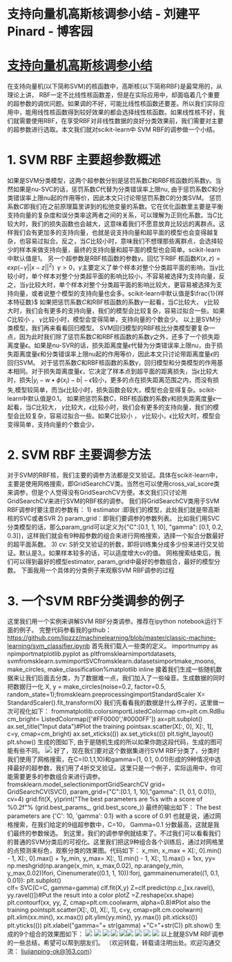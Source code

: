 
# 支持向量机高斯核调参小结 - 刘建平Pinard - 博客园






# [支持向量机高斯核调参小结](https://www.cnblogs.com/pinard/p/6126077.html)
在支持向量机(以下简称SVM)的核函数中，高斯核(以下简称RBF)是最常用的，从理论上讲， RBF一定不比线性核函数差，但是在实际应用中，却面临着几个重要的超参数的调优问题。如果调的不好，可能比线性核函数还要差。所以我们实际应用中，能用线性核函数得到较好效果的都会选择线性核函数。如果线性核不好，我们就需要使用RBF，在享受RBF对非线性数据的良好分类效果前，我们需要对主要的超参数进行选取。本文我们就对scikit-learn中 SVM RBF的调参做一个小结。
# 1. SVM RBF 主要超参数概述
如果是SVM分类模型，这两个超参数分别是惩罚系数$C$和RBF核函数的系数$\gamma$。当然如果是nu-SVC的话，惩罚系数$C$代替为分类错误率上限nu, 由于惩罚系数$C$和分类错误率上限nu起的作用等价，因此本文只讨论带惩罚系数C的分类SVM。
惩罚系数$C$即我们在之前原理篇里讲到的松弛变量的系数。它在优化函数里主要是平衡支持向量的复杂度和误分类率这两者之间的关系，可以理解为正则化系数。当$C$比较大时，我们的损失函数也会越大，这意味着我们不愿意放弃比较远的离群点。这样我们会有更加多的支持向量，也就是说支持向量和超平面的模型也会变得越复杂，也容易过拟合。反之，当$C$比较小时，意味我们不想理那些离群点，会选择较少的样本来做支持向量，最终的支持向量和超平面的模型也会简单。scikit-learn中默认值是1。
另一个超参数是RBF核函数的参数$\gamma$。回忆下RBF 核函数$K(x, z) = exp(-\gamma||x-z||^2)\;\;\gamma>0$，$\gamma$主要定义了单个样本对整个分类超平面的影响，当$\gamma$比较小时，单个样本对整个分类超平面的影响比较小，不容易被选择为支持向量，反之，当$\gamma$比较大时，单个样本对整个分类超平面的影响比较大，更容易被选择为支持向量，或者说整个模型的支持向量也会多。scikit-learn中默认值是$\frac{1}{样本特征数}$
如果把惩罚系数$C$和RBF核函数的系数$\gamma$一起看，当$C$比较大， $\gamma$比较大时，我们会有更多的支持向量，我们的模型会比较复杂，容易过拟合一些。如果$C$比较小 ， $\gamma$比较小时，模型会变得简单，支持向量的个数会少。
以上是SVM分类模型，我们再来看看回归模型。
SVM回归模型的RBF核比分类模型要复杂一点，因为此时我们除了惩罚系数$C$和RBF核函数的系数$\gamma$之外，还多了一个损失距离度量$\epsilon$。如果是nu-SVR的话，损失距离度量$\epsilon$代替为分类错误率上限nu，由于损失距离度量$\epsilon$和分类错误率上限nu起的作用等价，因此本文只讨论带距离度量$\epsilon$的回归SVM。
对于惩罚系数$C$和RBF核函数的系数$\gamma$，回归模型和分类模型的作用基本相同。对于损失距离度量$\epsilon$，它决定了样本点到超平面的距离损失，当$\epsilon$比较大时，损失$|y_i - w \bullet \phi(x_i ) -b| - \epsilon$较小，更多的点在损失距离范围之内，而没有损失,模型较简单，而当$\epsilon$比较小时，损失函数会较大，模型也会变得复杂。scikit-learn中默认值是0.1。
如果把惩罚系数$C$，RBF核函数的系数$\gamma$和损失距离度量$\epsilon$一起看，当$C$比较大， $\gamma$比较大，$\epsilon$比较小时，我们会有更多的支持向量，我们的模型会比较复杂，容易过拟合一些。如果$C$比较小 ， $\gamma$比较小，$\epsilon$比较大时，模型会变得简单，支持向量的个数会少。
# 2. SVM RBF 主要调参方法
对于SVM的RBF核，我们主要的调参方法都是交叉验证。具体在scikit-learn中，主要是使用网格搜索，即GridSearchCV类。当然也可以使用cross_val_score类来调参，但是个人觉得没有GridSearchCV方便。本文我们只讨论用GridSearchCV来进行SVM的RBF核的调参。
我们将GridSearchCV类用于SVM RBF调参时要注意的参数有：
1) estimator :即我们的模型，此处我们就是带高斯核的SVC或者SVR
2) param_grid：即我们要调参的参数列表。 比如我们用SVC分类模型的话，那么param_grid可以定义为{"C":[0.1, 1, 10], "gamma": [0.1, 0.2, 0.3]}，这样我们就会有9种超参数的组合来进行网格搜索，选择一个拟合分数最好的超平面系数。
3) cv: S折交叉验证的折数，即将训练集分成多少份来进行交叉验证。默认是3,。如果样本较多的话，可以适度增大cv的值。
网格搜索结束后，我们可以得到最好的模型estimator, param_grid中最好的参数组合，最好的模型分数。
下面我用一个具体的分类例子来观察SVM RBF调参的过程
# 3. 一个SVM RBF分类调参的例子
这里我们用一个实例来讲解SVM RBF分类调参。推荐在ipython notebook运行下面的例子。
完整代码参看我的github：https://github.com/ljpzzz/machinelearning/blob/master/classic-machine-learning/svm_classifier.ipynb
首先我们载入一些类的定义。
importnumpy as npimportmatplotlib.pyplot as pltfromsklearnimportdatasets, svmfromsklearn.svmimportSVCfromsklearn.datasetsimportmake_moons, make_circles, make_classification%matplotlib inline
接着我们生成一些随机数据来让我们后面去分类，为了数据难一点，我们加入了一些噪音。生成数据的同时把数据归一化
X, y = make_circles(noise=0.2, factor=0.5, random_state=1);fromsklearn.preprocessingimportStandardScaler
X= StandardScaler().fit_transform(X)
我们先看看我的数据是什么样子的，这里做一次可视化如下：
frommatplotlib.colorsimportListedColormap
cm=plt.cm.RdBu
cm_bright= ListedColormap(['\#FF0000','\#0000FF'])
ax=plt.subplot()
ax.set_title("Input data")\#Plot the training pointsax.scatter(X[:, 0], X[:, 1], c=y, cmap=cm_bright)
ax.set_xticks(())
ax.set_yticks(())
plt.tight_layout()
plt.show()
生成的图如下, 由于是随机生成的所以如果你跑这段代码，生成的图可能有些不同。
![](https://images2015.cnblogs.com/blog/1042406/201612/1042406-20161202213315912-1960668524.png)
好了，现在我们要对这个数据集进行SVM RBF分类了，分类时我们使用了网格搜索，在C=(0.1,1,10)和gamma=(1, 0.1, 0.01)形成的9种情况中选择最好的超参数，我们用了4折交叉验证。这里只是一个例子，实际运用中，你可能需要更多的参数组合来进行调参。
fromsklearn.model_selectionimportGridSearchCV
grid= GridSearchCV(SVC(), param_grid={"C":[0.1, 1, 10],"gamma": [1, 0.1, 0.01]}, cv=4)
grid.fit(X, y)print("The best parameters are %s with a score of %0.2f"% (grid.best_params_, grid.best_score_))
最终的输出如下：
The best parameters are {'C': 10, 'gamma': 0.1} with a score of 0.91
也就是说，通过网格搜索，在我们给定的9组超参数中，C=10， Gamma=0.1 分数最高，这就是我们最终的参数候选。
到这里，我们的调参举例就结束了。不过我们可以看看我们的普通的SVM分类后的可视化。这里我们把这9种组合各个训练后，通过对网格里的点预测来标色，观察分类的效果图。代码如下：
x_min, x_max = X[:, 0].min() - 1, X[:, 0].max() + 1y_min, y_max= X[:, 1].min() - 1, X[:, 1].max() + 1xx, yy= np.meshgrid(np.arange(x_min, x_max,0.02),
                     np.arange(y_min, y_max,0.02))fori, Cinenumerate((0.1, 1, 10)):forj, gammainenumerate((1, 0.1, 0.01)):
        plt.subplot()       
        clf= SVC(C=C, gamma=gamma)
        clf.fit(X,y)
        Z=clf.predict(np.c_[xx.ravel(), yy.ravel()])\#Put the result into a color plotZ =Z.reshape(xx.shape)
        plt.contourf(xx, yy, Z, cmap=plt.cm.coolwarm, alpha=0.8)\#Plot also the training pointsplt.scatter(X[:, 0], X[:, 1], c=y, cmap=plt.cm.coolwarm)
        plt.xlim(xx.min(), xx.max())
        plt.ylim(yy.min(), yy.max())
        plt.xticks(())
        plt.yticks(())
        plt.xlabel("gamma="+ str(gamma) +"C="+str(C))
        plt.show()
生成的9个组合的效果图如下：
![](https://images2015.cnblogs.com/blog/1042406/201612/1042406-20161202215132396-889589908.png)
![](https://images2015.cnblogs.com/blog/1042406/201612/1042406-20161202215203084-1353520276.png)
![](https://images2015.cnblogs.com/blog/1042406/201612/1042406-20161202215215162-229362077.png)
![](https://images2015.cnblogs.com/blog/1042406/201612/1042406-20161202215227662-532276874.png)
![](https://images2015.cnblogs.com/blog/1042406/201612/1042406-20161202215532865-40490363.png)![](https://images2015.cnblogs.com/blog/1042406/201612/1042406-20161202215255959-567117353.png)
![](https://images2015.cnblogs.com/blog/1042406/201612/1042406-20161202215311396-335451916.png)
![](https://images2015.cnblogs.com/blog/1042406/201612/1042406-20161202215325412-700310085.png)
![](https://images2015.cnblogs.com/blog/1042406/201612/1042406-20161202215338302-423616873.png)
以上就是SVM RBF调参的一些总结，希望可以帮到朋友们。
（欢迎转载，转载请注明出处。欢迎沟通交流： liujianping-ok@163.com）






